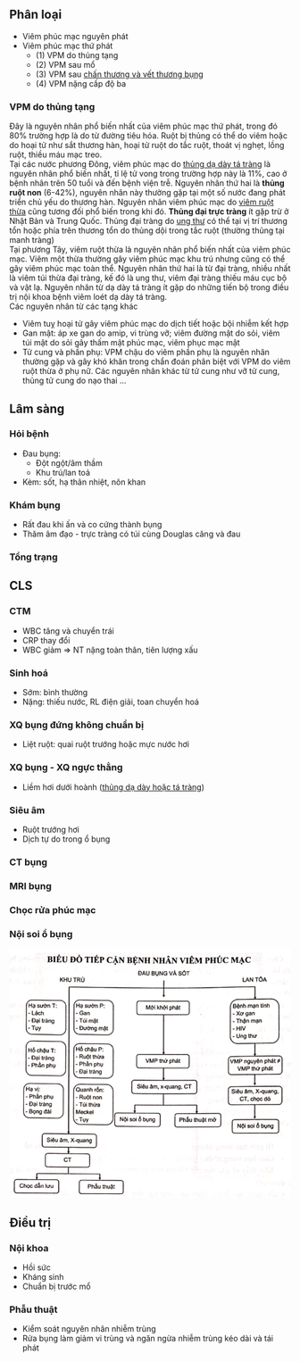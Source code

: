 ## Phân loại  
- Viêm phúc mạc nguyên phát  
- Viêm phúc mạc thứ phát  
	- (1) VPM do thủng tạng  
	- (2) VPM sau mổ  
	- (3) VPM sau [chấn thương và vết thương bụng](../W2-Ch%E1%BA%A5n%20th%C6%B0%C6%A1ng%20b%E1%BB%A5ng,%20v%E1%BA%BFt%20th%C6%B0%C6%A1ng%20b%E1%BB%A5ng/CH%E1%BA%A4N%20TH%C6%AF%C6%A0NG%20B%E1%BB%A4NG%20-%20V%E1%BA%BET%20TH%C6%AF%C6%A0NG%20B%E1%BB%A4NG.md)  
	- (4) VPM nặng cấp độ ba  
  
### VPM do thủng tạng  
  
Đây là nguyên nhân phổ biến nhất của viêm phúc mạc thứ phát, trong đó 80% trường hợp là do từ đường tiêu hóa. Ruột bị thủng có thể do viêm hoặc do hoại tử như sắt thương hàn, hoại tử ruột do tắc ruột, thoát vị nghẹt, lồng ruột, thiều máu mạc treo.  
Tại các nước phương Đông, viêm phúc mạc do [thủng dạ dày tá tràng](TH%E1%BB%A6NG%20D%E1%BA%A0%20D%C3%80Y.md) là nguyên nhân phổ biến nhất, tỉ lệ tử vong trong trường hợp này là 11%, cao ở bệnh nhân trên 50 tuổi và đến bệnh viện trễ. Nguyên nhân thứ hai là **thủng ruột non** (6-42%), nguyên nhân này thường gặp tại một số nước đang phát triển chủ yếu do thương hàn. Nguyên nhân viêm phúc mạc do [viêm ruột thừa](./VI%C3%8AM%20RU%E1%BB%98T%20TH%E1%BB%AAA.md) cũng tương đối phổ biến trong khi đó. **Thủng đại trực tràng** ít gặp trừ ở Nhật Bản và Trung Quốc. Thủng đại tràng do [ung thư](UNG%20TH%C6%AF%20%C4%90%E1%BA%A0I%20TR%C3%80NG.md) có thể tại vị trí thương tổn hoặc phía trên thương tổn do thủng dội trong tắc ruột (thường thủng tại manh tràng)  
Tại phương Tây, viêm ruột thừa là nguyên nhân phổ biến nhất của viêm phúc mạc. Viêm một thừa thường gây viêm phúc mạc khu trú nhưng cũng có thể gây viêm phúc mạc toàn thể. Nguyên nhân thứ hai là từ đại tràng, nhiều nhất là viêm túi thừa đại tràng, kế đó là ung thư, viêm đại tràng thiếu máu cục bộ và vật lạ. Nguyên nhân từ dạ dày tá tràng ít gặp do những tiến bộ trong điều trị nội khoa bệnh viêm loét dạ dày tá tràng.  
Các nguyên nhân từ các tạng khác  
- Viêm tuỵ hoại tử gây viêm phúc mạc do dịch tiết hoặc bội nhiễm kết hợp  
- Gan mật: áp xe gan do amip, vi trùng vỡ; viêm đường mật do sỏi, viêm túi mật do sỏi gây thấm mật phúc mạc, viêm phục mạc mật  
- Tử cung và phần phụ: VPM chậu do viêm phần phụ là nguyên nhân thường gặp và gây khó khăn trong chẩn đoán phân biệt với VPM do viêm ruột thừa ở phụ nữ. Các nguyên nhân khác từ tử cung như vỡ tử cung, thủng tử cung do nạo thai ...  
  
## Lâm sàng  
### Hỏi bệnh  
- Đau bụng:   
	- Đột ngột/âm thầm  
	- Khu trú/lan toả  
- Kèm: sốt, hạ thân nhiệt, nôn khan  
  
### Khám bụng  
- Rất đau khi ấn và co cứng thành bụng  
- Thăm âm đạo - trực tràng có túi cùng Douglas căng và đau  
  
### Tổng trạng  
  
  
## CLS  
### CTM  
- WBC tăng và chuyển trái  
- CRP thay đổi  
- WBC giảm => NT nặng toàn thân, tiên lượng xấu  
### Sinh hoá  
- Sớm: bình thường  
- Nặng: thiếu nước, RL điện giải, toan chuyển hoá  
### XQ bụng đứng không chuẩn bị  
- Liệt ruột: quai ruột trướng hoặc mực nước hơi  
### XQ bụng - XQ ngực thẳng  
- Liềm hơi dưới hoành ([thủng dạ dày hoặc tá tràng](TH%E1%BB%A6NG%20D%E1%BA%A0%20D%C3%80Y.md))  
### Siêu âm  
- Ruột trướng hơi  
- Dịch tự do trong ổ bụng  
### CT bụng  
### MRI bụng  
### Chọc rửa phúc mạc  
### Nội soi ổ bụng  
  
![Bieu do tiep can BN viem phuc mac.png](../../../../200%20Files/image/Bieu%20do%20tiep%20can%20BN%20viem%20phuc%20mac.png)  
  
## Điều trị  
### Nội khoa  
- Hồi sức  
- Kháng sinh  
- Chuẩn bị trước mổ  
### Phẫu thuật  
- Kiểm soát nguyên nhân nhiễm trùng  
- Rửa bụng làm giảm vi trùng và ngăn ngừa nhiễm trùng kéo dài và tái phát  
